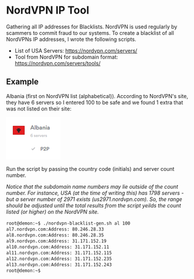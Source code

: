 # NordVPN IP Tool
Gathering all IP addresses for Blacklists.
NordVPN is used regularly by scammers to commit fraud to our systems. To create a blacklist of all NordVPNs IP addresses, I wrote the following scripts.

* List of USA Servers: https://nordvpn.com/servers/
* Tool from NordVPN for subdomain format: https://nordvpn.com/servers/tools/

## Example
Albania (first on NordVPN list (alphabetical)). According to NordVPN's site, they have 6 servers so I entered 100 to be safe and we found 1 extra that was not listed on their site:

![Albania Screenshot](images/al.png)

Run the script by passing the country code (initials) and server count number. 

*Notice that the subdomain name numbers may lie outside of the count number. For instance, USA (at the time of writing this) has 1798 servers - but a server number of 2971 exists (us2971.nordvpn.com). So, the range should be adjusted until the total results from the script yeilds the count listed (or higher) on the NordVPN site.*
```
root@demon:~$ ./nordvpn-blacklist-gen.sh al 100
al7.nordvpn.com:Address: 80.246.28.33
al8.nordvpn.com:Address: 80.246.28.35
al9.nordvpn.com:Address: 31.171.152.19
al10.nordvpn.com:Address: 31.171.152.11
al11.nordvpn.com:Address: 31.171.152.115
al12.nordvpn.com:Address: 31.171.152.235
al13.nordvpn.com:Address: 31.171.152.243
root@demon:~$ 
```
